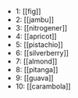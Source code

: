 - 1: [[fig]]
- 2: [[jambu]]
- 3: [[nitrogener]]
- 4: [[apricot]]
- 5: [[pistachio]]
- 6: [[silverberry]]
- 7: [[almond]]
- 8: [[pitanga]]
- 9: [[guava]]
- 10: [[carambola]]